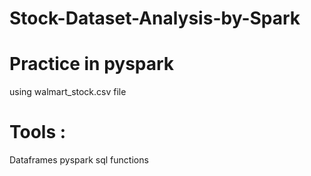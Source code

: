 # Stock-Dataset-Analysis-by-Spark

 # Practice in pyspark  
 using walmart_stock.csv file
 # Tools :
 Dataframes 
 pyspark sql functions
 
